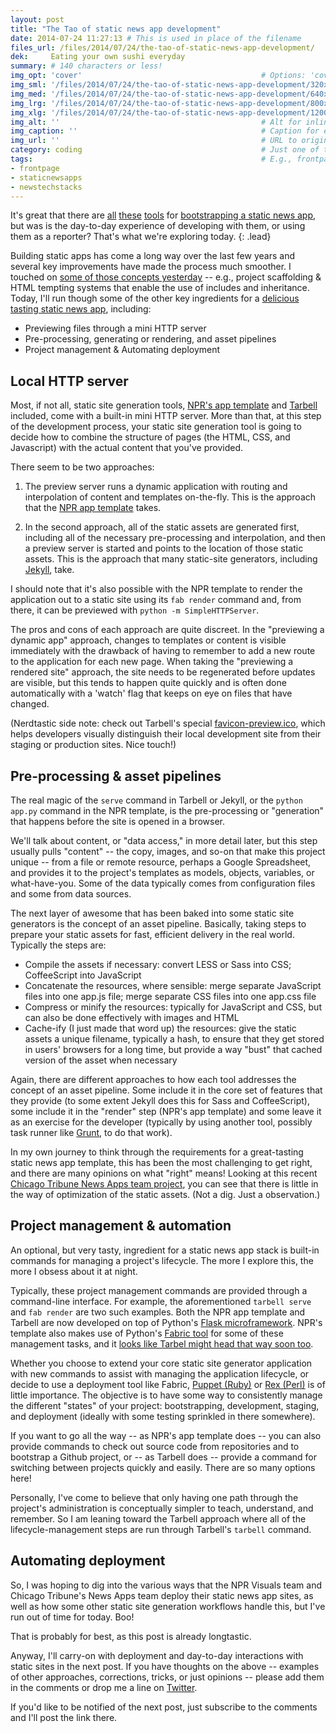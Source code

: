 ```yaml
---
layout: post
title: "The Tao of static news app development"
date: 2014-07-24 11:27:13 # This is used in place of the filename
files_url: /files/2014/07/24/the-tao-of-static-news-app-development/
dek:     Eating your own sushi everyday
summary: # 140 characters or less!
img_opt: 'cover'                                        # Options: 'cover' or 'inlne' or 'none'
img_sml: '/files/2014/07/24/the-tao-of-static-news-app-development/320x256.jpg'                          # Default on cover or inline
img_med: '/files/2014/07/24/the-tao-of-static-news-app-development/640x512.jpg'                          # 640x512px cover, inline
img_lrg: '/files/2014/07/24/the-tao-of-static-news-app-development/800x640.jpg'                          # 800x640px cover, inline
img_xlg: '/files/2014/07/24/the-tao-of-static-news-app-development/1200x960.jpg'                         # 1200x960px cover only
img_alt: ''                                             # Alt for inline
img_caption: ''                                         # Caption for either
img_url: ''                                             # URL to original image
category: coding                                        # Just one of the 4xCs
tags:                                                   # E.g., frontpage
- frontpage
- staticnewsapps
- newstechstacks
---
```

It's great that there are [all][nprtemplate] [these][tarbell] [tools][jekyllrb] for [bootstrapping a static news app](http://phillipadsmith.com/2014/07/bootstrapping-the-static-news-app.html), but was is the day-to-day experience of developing with them, or using them as a reporter? That's what we're exploring today.
{: .lead}

Building static apps has come a long way over the last few years and several key improvements have made the process much smoother. I touched on [some of those concepts yesterday](http://phillipadsmith.com/2014/07/bootstrapping-the-static-news-app.html) -- e.g., project scaffolding & HTML tempting systems that enable the use of includes and inheritance. Today, I'll run though some of the other key ingredients for a [delicious tasting static news app](http://phillipadsmith.com/2014/07/recipes-for-delicious-tasting-static-news-apps.html), including:

* Previewing files through a mini HTTP server
* Pre-processing, generating or rendering, and asset pipelines
* Project management & Automating deployment

## Local HTTP server
Most, if not all, static site generation tools, [NPR's app template][nprtemplate] and [Tarbell][tarbell] included, come with a built-in mini HTTP server. More than that, at this step of the development process, your static site generation tool is going to decide how to combine the structure of pages (the HTML, CSS, and Javascript) with the actual content that you've provided.

There seem to be two approaches:

1. The preview server runs a dynamic application with routing and interpolation of content and templates on-the-fly. This is the approach that the [NPR app template][nprtemplate] takes. 

1. In the second approach, all of the static assets are generated first, including all of the necessary pre-processing and interpolation, and then a preview server is started and points to the location of those static assets. This is the approach that many static-site generators, including [Jekyll][jekyllrb], take.

I should note that it's also possible with the NPR template to render the application out to a static site using its `fab render` command and, from there, it can be previewed with  `python -m SimpleHTTPServer`. 

The pros and cons of each approach are quite discreet. In the "previewing a dynamic app" approach, changes to templates or content is visible immediately with the drawback of having to remember to add a new route to the application for each new page. When taking the "previewing a rendered site" approach, the site needs to be regenerated before updates are visible, but this tends to happen quite quickly and is often done automatically with a 'watch' flag that keeps on eye on files that have changed.

(Nerdtastic side note: check out Tarbell's special [favicon-preview.ico](https://github.com/newsapps/flask-tarbell/blob/0.9-beta6/tarbell/docs/build.rst#anatomy-of-a-project-directory), which helps developers visually distinguish their local development site from their staging or production sites. Nice touch!) 

## Pre-processing & asset pipelines
The real magic of the `serve` command in Tarbell or Jekyll, or the `python app.py` command in the NPR template, is the pre-processing or "generation" that happens before the site is opened in a browser. 

We'll talk about content, or "data access," in more detail later, but this step usually pulls "content" -- the copy, images, and so-on that make this project unique -- from a file or remote resource, perhaps a Google Spreadsheet, and provides it to the project's templates as models, objects, variables, or what-have-you. Some of the data typically comes from configuration files and some from data sources.

The next layer of awesome that has been baked into some static site generators is the concept of an asset pipeline.  Basically, taking steps to prepare your static assets for fast, efficient delivery in the real world. Typically the steps are:

* Compile the assets if necessary: convert LESS or Sass into CSS; CoffeeScript into JavaScript
* Concatenate the resources, where sensible: merge separate JavaScript files into one app.js file; merge separate CSS files into one app.css file
* Compress or minify the resources: typically for JavaScript and CSS, but can also be done effectively with images and HTML
* Cache-ify (I just made that word up) the resources: give the static assets a unique filename, typically a hash, to ensure that they get stored in users' browsers for a long time, but provide a way "bust" that cached version of the asset when necessary

Again, there are different approaches to how each tool addresses the concept of an asset pipeline. Some include it in the core set of features that they provide (to some extent Jekyll does this for Sass and CoffeeScript), some include it in the "render" step (NPR's app template) and some leave it as an exercise for the developer (typically by using another tool, possibly task runner like [Grunt](http://gruntjs.com), to do that work). 

In my own journey to think through the requirements for a great-tasting static news app template, this has been the most challenging to get right, and there are many opinions on what "right" means! Looking at this recent [Chicago Tribune News Apps team project](http://apps.chicagotribune.com/sports/highschools/), you can see that there is little in the way of optimization of the static assets. (Not a dig. Just a observation.)

## Project management & automation
An optional, but very tasty, ingredient for a static news app stack is built-in commands for managing a project's lifecycle. The more I explore this, the more I obsess about it at night. 

Typically, these project management commands are provided through a command-line interface. For example, the aforementioned `tarbell serve` and `fab render` are two such examples. Both the NPR app template and Tarbell are now developed on top of Python's [Flask microframework](http://flask.pocoo.org/). NPR's template also makes use of Python's [Fabric tool](http://www.fabfile.org/) for some of these management tasks, and it [looks like Tarbel might head that way soon too](https://github.com/newsapps/flask-tarbell/issues/98).

Whether you choose to extend your core static site generator application with new commands to assist with managing the application lifecycle, or decide to use a deployment tool like Fabric, [Puppet (Ruby)](http://puppetlabs.com/) or [Rex (Perl)](http://www.rexify.org/) is of little importance. The objective is to have some way to consistently manage the different "states" of your project: bootstrapping, development, staging, and deployment (ideally with some testing sprinkled in there somewhere). 

If you want to go all the way -- as NPR's app template does -- you can also provide commands to check out source code from repositories and to bootstrap a Github project, or -- as Tarbell does -- provide a command for switching between projects quickly and easily. There are so many options here! 

Personally, I've come to believe that only having one path through the project's administration is conceptually simpler to teach, understand, and remember. So I am leaning toward the Tarbell approach where all of the lifecycle-management steps are run through Tarbell's `tarbell` command.

## Automating deployment
So, I was hoping to dig into the various ways that the NPR Visuals team and Chicago Tribune's News Apps team deploy their static news app sites, as well as how some other static site generation workflows handle this, but I've run out of time for today. Boo! 

That is probably for best, as this post is already longtastic.

Anyway, I'll carry-on with deployment and day-to-day interactions with static sites in the next post. If you have thoughts on the above -- examples of other approaches, corrections, tricks, or just opinions -- please add them in the comments or drop me a line on [Twitter][twitter].

If you'd like to be notified of the next post, just subscribe to the comments and I'll post the link there.

[nprtemplate]: https://github.com/nprapps/app-template/
[nprtemplatedocs]: https://github.com/nprapps/app-template/blob/94181834dbf8bf3f4a4d955d899de787740d353d/PROJECT_README.md#whats-in-here

[tarbell]:  https://github.com/newsapps/flask-tarbell/
[tarbelldocs]: https://github.com/newsapps/flask-tarbell/blob/0.9-beta6/tarbell/docs/build.rst#anatomy-of-a-project-directory
[jekyllrb]: http://jekyllrb.com/

[nprvisuals]: http://blog.apps.npr.org/
[chinewsapps]:  http://blog.apps.chicagotribune.com/

[id]: http://example.com/  "Optional Title Here"
[twitter]: http://twitter.com/phillipadsmith "Phillip Smith on Twitter"
[srccon]: http://srccon.org/ "SRCCON is a conference for developers, interactive designers, and other people who love to code in and near newsrooms."
[staticsitegenerators]: http://staticsitegenerators.net/ "A comprehensive list of static site generation tools"
